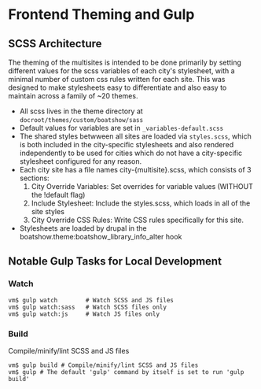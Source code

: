Frontend Theming and Gulp
===

## SCSS Architecture

The theming of the multisites is intended to be done primarily by setting different values for the scss variables of each city's stylesheet, with a minimal number of custom css rules written for each site. This was designed to make stylesheets easy to differentiate and also easy to maintain across a family of ~20 themes.

- All scss lives in the theme directory at `docroot/themes/custom/boatshow/sass`
- Default values for variables are set in `_variables-default.scss`
- The shared styles betwween all sites are loaded via `styles.scss`, which is both included in the city-specific stylesheets and also rendered independently to be used for cities which do not have a city-specific stylesheet configured for any reason.
- Each city site has a file names city-{multisite}.scss, which consists of 3 sections:
  1. City Override Variables: Set overrides for variable values (WITHOUT the !default flag)
  2. Include Stylesheet: Include the styles.scss, which loads in all of the site styles
  3. City Override CSS Rules: Write CSS rules specifically for this site.
- Stylesheets are loaded by drupal in the boatshow.theme:boatshow_library_info_alter hook

## Notable Gulp Tasks for Local Development

### Watch

```console
vm$ gulp watch        # Watch SCSS and JS files
vm$ gulp watch:sass   # Watch SCSS files only
vm$ gulp watch:js     # Watch JS files only
```

### Build
Compile/minify/lint SCSS and JS files

```console
vm$ gulp build # Compile/minify/lint SCSS and JS files
vm$ gulp # The default 'gulp' command by itself is set to run 'gulp build'
```
